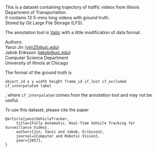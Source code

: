 This is a dataset containing trajectory of traffic videos from Illinois Department of Transportation.  
It contains 13 5-mins long videos with ground truth.  
Stored by Git Large File Storage (LFS). 

The annotation tool is [Vatic](https://github.com/jinyanzi/vatic.git) with a little modification of data format.

Authors:  
Yanzi Jin (yjin25@uic.edu)  
Jakob Eriksson (jakob@uic.edu)  
Computer Science Department  
University of Illinois at Chicago



The format of the ground truth is 
```
object_id x y width height frame_id if_lost if_occluded if_interpolated label
```
, where `if_interpolated` comes from the annotation tool and may not be useful.


To use this dataset, please cite the paper  
```
@article{yanziVehicleTracker, 
	 title={Fully Automatic, Real-Time Vehicle Tracking for Surveillance Video}, 
	 author={Jin, Yanzi and Jakob, Eriksson},
	 journal={Computer and Robotic Vision},
	 year={2017},
}
```
